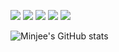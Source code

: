 

<a target="_blank"><img src="https://img.shields.io/badge/Linux-FCC624?style=flat-square&logo=appveyor&logo=linux&logoColor=000000"/></a> 
<a target="_blank"><img src="https://img.shields.io/badge/Python-3776AB?style=flat-square&logo=appveyor&logo=linux&logoColor=000000"/></a> 
<a target="_blank"><img src="https://img.shields.io/badge/Docker-3776AB?style=flat-square&logo=appveyor&logo=linux&logoColor=000000"/></a> 
<a target="_blank"><img src="https://img.shields.io/badge/-FCC624?style=flat-square&logo=appveyor&logo=linux&logoColor=000000"/></a> 
<a target="_blank"><img src="https://img.shields.io/badge/Swift-F05138?style=flat-square&logo=appveyor&logo=linux&logoColor=000000"/></a> 


![Minjee's GitHub stats](https://github-readme-stats.vercel.app/api?username=freemjstudio&show_icons=true&theme=radical)
